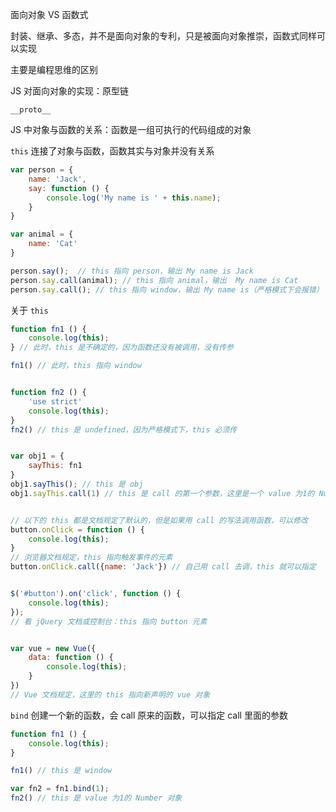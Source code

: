 面向对象 VS 函数式

封装、继承、多态，并不是面向对象的专利，只是被面向对象推崇，函数式同样可以实现

主要是编程思维的区别

JS 对面向对象的实现：原型链

`__proto__`

JS 中对象与函数的关系：函数是一组可执行的代码组成的对象

`this` 连接了对象与函数，函数其实与对象并没有关系

```javascript
var person = {
    name: 'Jack',
    say: function () {
        console.log('My name is ' + this.name);
    }
}

var animal = {
    name: 'Cat'
}

person.say();  // this 指向 person，输出 My name is Jack
person.say.call(animal); // this 指向 animal，输出  My name is Cat
person.say.call(); // this 指向 window，输出 My name is（严格模式下会报错）
```

关于 `this`

```javascript
function fn1 () {
    console.log(this);
} // 此时，this 是不确定的，因为函数还没有被调用，没有传参

fn1() // 此时，this 指向 window


function fn2 () {
    'use strict'
    console.log(this);
}
fn2() // this 是 undefined，因为严格模式下，this 必须传


var obj1 = {
    sayThis: fn1
}
obj1.sayThis(); // this 是 obj
obj1.sayThis.call(1) // this 是 call 的第一个参数，这里是一个 value 为1的 Number 对象


// 以下的 this 都是文档规定了默认的，但是如果用 call 的写法调用函数，可以修改
button.onClick = function () {
    console.log(this); 
}
// 浏览器文档规定，this 指向触发事件的元素
button.onClick.call({name: 'Jack'}) // 自己用 call 去调，this 就可以指定


$('#button').on('click', function () {
    console.log(this);
});
// 看 jQuery 文档或控制台：this 指向 button 元素


var vue = new Vue({
    data: function () {
        console.log(this);
    }
})
// Vue 文档规定，这里的 this 指向新声明的 vue 对象
```

`bind` 创建一个新的函数，会 call 原来的函数，可以指定 call 里面的参数
```javascript
function fn1 () {
    console.log(this);
}

fn1() // this 是 window

var fn2 = fn1.bind(1);
fn2() // this 是 value 为1的 Number 对象
```
